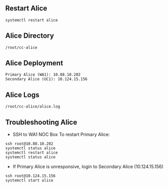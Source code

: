 ## Restart Alice
```
systemctl restart alice
```

## Alice Directory
```
/root/cc-alice
```

## Alice Deployment
```
Primary Alice (WA1): 10.88.10.202
Secondary Alice (UC1): 10.124.15.156
```

## Alice Logs
```
/root/cc-alice/alice.log
```

## Troubleshooting Alice
- SSH to WA1 NOC Box
To restart Primary Alice:
```
ssh root@10.88.10.202
systemctl status alice 
systemctl restart alice
systemctl status alice
```

- If Primary Alice is unresponsive, login to Secondary Alice (10.124.15.156)
```
ssh root@10.124.15.156
systemctl start alice
```

